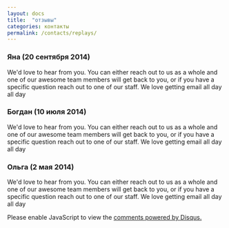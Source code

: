```yaml
---
layout: docs
title:  "отзывы"
categories: контакты
permalink: /contacts/replays/
---
```


### Яна (20 сентября 2014)

We'd love to hear from you. You can either reach out to us as a whole and one of our awesome team members will get back to you, or if you have a specific question reach out to one of our staff. We love getting email all day all day


### Богдан (10 июля 2014)

We'd love to hear from you. You can either reach out to us as a whole and one of our awesome team members will get back to you, or if you have a specific question reach out to one of our staff. We love getting email all day all day


### Ольга (2 мая 2014)

We'd love to hear from you. You can either reach out to us as a whole and one of our awesome team members will get back to you, or if you have a specific question reach out to one of our staff. We love getting email all day all day

<div id="disqus_thread"></div>
<script type="text/javascript">
/* * * CONFIGURATION VARIABLES: EDIT BEFORE PASTING INTO YOUR WEBPAGE * * */
var disqus_shortname = 'neurooncologyspbru'; // required: replace example with your forum shortname
/* * * DON'T EDIT BELOW THIS LINE * * */
(function() {
            var dsq = document.createElement('script'); dsq.type = 'text/javascript'; dsq.async = true;
            dsq.src = '//' + disqus_shortname + '.disqus.com/embed.js';
            (document.getElementsByTagName('head')[0] || document.getElementsByTagName('body')[0]).appendChild(dsq);
        })();
</script>
<noscript>Please enable JavaScript to view the <a href="http://disqus.com/?ref_noscript">comments powered by Disqus.</a></noscript>

